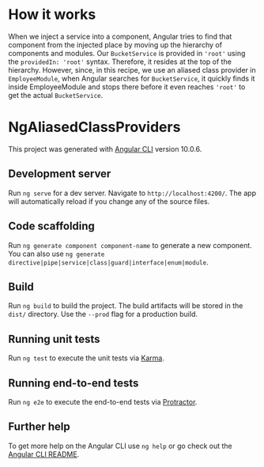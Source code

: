 # How it works

When we inject a service into a component, Angular tries to find that component from the injected place by moving up the hierarchy of components and modules.
Our `BucketService` is provided in `'root'` using the `providedIn: 'root'` syntax.
Therefore, it resides at the top of the hierarchy. However, since, in this recipe, we use an aliased class provider in `EmployeeModule`, when Angular searches for `BucketService`, it quickly finds it inside EmployeeModule and stops there before it even reaches `'root'` to get the actual `BucketService`.

# NgAliasedClassProviders

This project was generated with [Angular CLI](https://github.com/angular/angular-cli) version 10.0.6.

## Development server

Run `ng serve` for a dev server. Navigate to `http://localhost:4200/`. The app will automatically reload if you change any of the source files.

## Code scaffolding

Run `ng generate component component-name` to generate a new component. You can also use `ng generate directive|pipe|service|class|guard|interface|enum|module`.

## Build

Run `ng build` to build the project. The build artifacts will be stored in the `dist/` directory. Use the `--prod` flag for a production build.

## Running unit tests

Run `ng test` to execute the unit tests via [Karma](https://karma-runner.github.io).

## Running end-to-end tests

Run `ng e2e` to execute the end-to-end tests via [Protractor](http://www.protractortest.org/).

## Further help

To get more help on the Angular CLI use `ng help` or go check out the [Angular CLI README](https://github.com/angular/angular-cli/blob/master/README.md).
